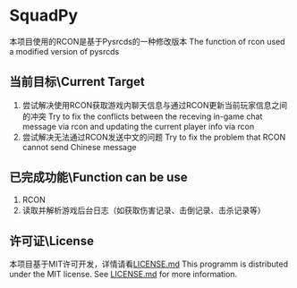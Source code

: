 # SquadPy
本项目使用的RCON是基于Pysrcds的一种修改版本
The function of rcon used a modified version of pysrcds

## 当前目标\Current Target
1. 尝试解决使用RCON获取游戏内聊天信息与通过RCON更新当前玩家信息之间的冲突
   Try to fix the conflicts between the receving in-game chat message via rcon and updating the current player info via rcon 
2. 尝试解决无法通过RCON发送中文的问题
   Try to fix the problem that RCON cannot send Chinese message

## 已完成功能\Function can be use
1. RCON
2. 读取并解析游戏后台日志（如获取伤害记录、击倒记录、击杀记录等）

## 许可证\License
本项目基于MIT许可开发，详情请看[LICENSE.md](https://github.com/ChenjianS47/FHMs_daily_COVID-19_reports/blob/main/LICENSE)
This programm is distributed under the MIT license. See
[LICENSE.md](https://github.com/ChenjianS47/FHMs_daily_COVID-19_reports/blob/main/LICENSE)
for more information.

